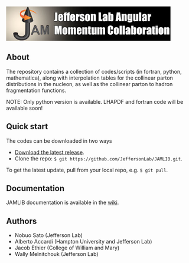 ![jamlogo](gallery/jam.jpg)

## About
 
The repository contains a collection of codes/scripts (in fortran, python,
mathematica), along with interpolation tables for the collinear parton
distributions in the nucleon, as well as the collinear parton to hadron
fragmentation functions. 

NOTE: Only python version is available. LHAPDF and fortran code will be available soon!

## Quick start
The codes can be downloaded in two ways

* [Download the latest release](https://github.com/JeffersonLab/JAMLIB/archive/master.zip).
*  Clone the repo:  `$ git https://github.com/JeffersonLab/JAMLIB.git`.

To get the latest update, pull from your local repo, e.g. `$ git pull`.

## Documentation
JAMLIB documentation is available in the [wiki](https://github.com/JeffersonLab/JAMLIB/wiki). 

## Authors
* Nobuo Sato (Jefferson Lab)
* Alberto Accardi (Hampton University and Jefferson Lab)
* Jacob Ethier (College of William and Mary)
* Wally Melnitchouk (Jefferson Lab)

